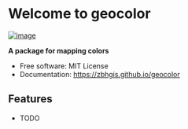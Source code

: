 # Welcome to geocolor


[![image](https://img.shields.io/pypi/v/geocolor.svg)](https://pypi.python.org/pypi/geocolor)


**A package for mapping colors**


-   Free software: MIT License
-   Documentation: <https://zbhgis.github.io/geocolor>
    

## Features

-   TODO
